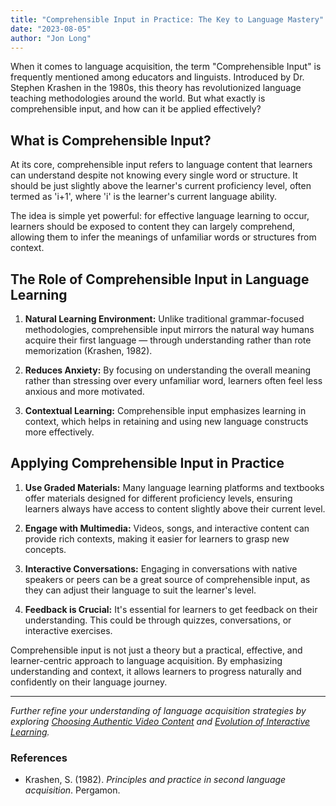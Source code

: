 ```yaml
---
title: "Comprehensible Input in Practice: The Key to Language Mastery"
date: "2023-08-05"
author: "Jon Long"
---
```


When it comes to language acquisition, the term "Comprehensible Input" is frequently mentioned among educators and linguists. Introduced by Dr. Stephen Krashen in the 1980s, this theory has revolutionized language teaching methodologies around the world. But what exactly is comprehensible input, and how can it be applied effectively?

## What is Comprehensible Input?

At its core, comprehensible input refers to language content that learners can understand despite not knowing every single word or structure. It should be just slightly above the learner's current proficiency level, often termed as 'i+1', where 'i' is the learner's current language ability.

The idea is simple yet powerful: for effective language learning to occur, learners should be exposed to content they can largely comprehend, allowing them to infer the meanings of unfamiliar words or structures from context.

## The Role of Comprehensible Input in Language Learning

1. **Natural Learning Environment:** Unlike traditional grammar-focused methodologies, comprehensible input mirrors the natural way humans acquire their first language — through understanding rather than rote memorization (Krashen, 1982).

2. **Reduces Anxiety:** By focusing on understanding the overall meaning rather than stressing over every unfamiliar word, learners often feel less anxious and more motivated.

3. **Contextual Learning:** Comprehensible input emphasizes learning in context, which helps in retaining and using new language constructs more effectively.

## Applying Comprehensible Input in Practice

1. **Use Graded Materials:** Many language learning platforms and textbooks offer materials designed for different proficiency levels, ensuring learners always have access to content slightly above their current level.

2. **Engage with Multimedia:** Videos, songs, and interactive content can provide rich contexts, making it easier for learners to grasp new concepts.

3. **Interactive Conversations:** Engaging in conversations with native speakers or peers can be a great source of comprehensible input, as they can adjust their language to suit the learner's level.

4. **Feedback is Crucial:** It's essential for learners to get feedback on their understanding. This could be through quizzes, conversations, or interactive exercises.

Comprehensible input is not just a theory but a practical, effective, and learner-centric approach to language acquisition. By emphasizing understanding and context, it allows learners to progress naturally and confidently on their language journey.

---

*Further refine your understanding of language acquisition strategies by exploring [Choosing Authentic Video Content](/choosing-authentic-video-content) and [Evolution of Interactive Learning](/evolution-of-interactive-learning).*

### References

- Krashen, S. (1982). *Principles and practice in second language acquisition*. Pergamon.

